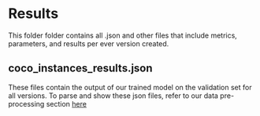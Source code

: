 # Results
This folder folder contains all .json and other files that include metrics, parameters, and results per ever version created. 

## coco_instances_results.json
These files contain the output of our trained model on the validation set for all versions. To parse and show these json files, refer to our data pre-processing section [here](https://colab.research.google.com/drive/1Czv3KcuMujaOg27u2mPzB-Pm4_wfrxn7?usp=sharing)

